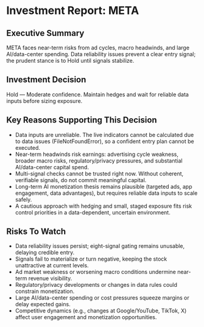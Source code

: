 # Investment Report: META
## Executive Summary
META faces near-term risks from ad cycles, macro headwinds, and large AI/data-center spending. Data reliability issues prevent a clear entry signal; the prudent stance is to Hold until signals stabilize.

## Investment Decision
Hold — Moderate confidence. Maintain hedges and wait for reliable data inputs before sizing exposure.

## Key Reasons Supporting This Decision
- Data inputs are unreliable. The live indicators cannot be calculated due to data issues (FileNotFoundError), so a confident entry plan cannot be executed.
- Near-term headwinds risk earnings: advertising cycle weakness, broader macro risks, regulatory/privacy pressures, and substantial AI/data-center capital spend.
- Multi-signal checks cannot be trusted right now. Without coherent, verifiable signals, do not commit meaningful capital.
- Long-term AI monetization thesis remains plausible (targeted ads, app engagement, data advantages), but requires reliable data inputs to scale safely.
- A cautious approach with hedging and small, staged exposure fits risk control priorities in a data-dependent, uncertain environment.

## Risks To Watch
- Data reliability issues persist; eight-signal gating remains unusable, delaying credible entry.
- Signals fail to materialize or turn negative, keeping the stock unattractive at current levels.
- Ad market weakness or worsening macro conditions undermine near-term revenue visibility.
- Regulatory/privacy developments or changes in data rules could constrain monetization.
- Large AI/data-center spending or cost pressures squeeze margins or delay expected gains.
- Competitive dynamics (e.g., changes at Google/YouTube, TikTok, X) affect user engagement and monetization opportunities.